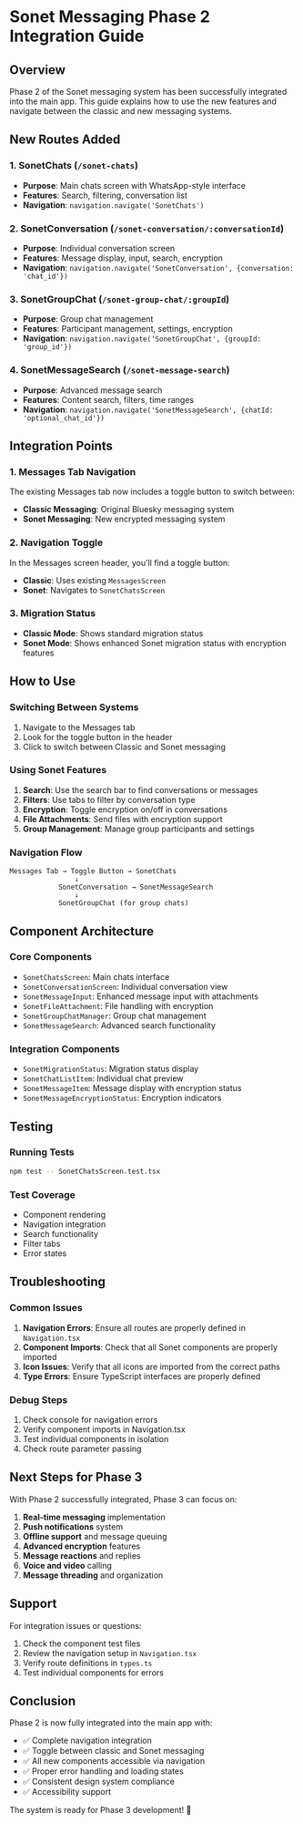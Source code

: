 # Sonet Messaging Phase 2 Integration Guide

## Overview
Phase 2 of the Sonet messaging system has been successfully integrated into the main app. This guide explains how to use the new features and navigate between the classic and new messaging systems.

## New Routes Added

### 1. SonetChats (`/sonet-chats`)
- **Purpose**: Main chats screen with WhatsApp-style interface
- **Features**: Search, filtering, conversation list
- **Navigation**: `navigation.navigate('SonetChats')`

### 2. SonetConversation (`/sonet-conversation/:conversationId`)
- **Purpose**: Individual conversation screen
- **Features**: Message display, input, search, encryption
- **Navigation**: `navigation.navigate('SonetConversation', {conversation: 'chat_id'})`

### 3. SonetGroupChat (`/sonet-group-chat/:groupId`)
- **Purpose**: Group chat management
- **Features**: Participant management, settings, encryption
- **Navigation**: `navigation.navigate('SonetGroupChat', {groupId: 'group_id'})`

### 4. SonetMessageSearch (`/sonet-message-search`)
- **Purpose**: Advanced message search
- **Features**: Content search, filters, time ranges
- **Navigation**: `navigation.navigate('SonetMessageSearch', {chatId: 'optional_chat_id'})`

## Integration Points

### 1. Messages Tab Navigation
The existing Messages tab now includes a toggle button to switch between:
- **Classic Messaging**: Original Bluesky messaging system
- **Sonet Messaging**: New encrypted messaging system

### 2. Navigation Toggle
In the Messages screen header, you'll find a toggle button:
- **Classic**: Uses existing `MessagesScreen`
- **Sonet**: Navigates to `SonetChatsScreen`

### 3. Migration Status
- **Classic Mode**: Shows standard migration status
- **Sonet Mode**: Shows enhanced Sonet migration status with encryption features

## How to Use

### Switching Between Systems
1. Navigate to the Messages tab
2. Look for the toggle button in the header
3. Click to switch between Classic and Sonet messaging

### Using Sonet Features
1. **Search**: Use the search bar to find conversations or messages
2. **Filters**: Use tabs to filter by conversation type
3. **Encryption**: Toggle encryption on/off in conversations
4. **File Attachments**: Send files with encryption support
5. **Group Management**: Manage group participants and settings

### Navigation Flow
```
Messages Tab → Toggle Button → SonetChats
                ↓
            SonetConversation → SonetMessageSearch
                ↓
            SonetGroupChat (for group chats)
```

## Component Architecture

### Core Components
- `SonetChatsScreen`: Main chats interface
- `SonetConversationScreen`: Individual conversation view
- `SonetMessageInput`: Enhanced message input with attachments
- `SonetFileAttachment`: File handling with encryption
- `SonetGroupChatManager`: Group chat management
- `SonetMessageSearch`: Advanced search functionality

### Integration Components
- `SonetMigrationStatus`: Migration status display
- `SonetChatListItem`: Individual chat preview
- `SonetMessageItem`: Message display with encryption status
- `SonetMessageEncryptionStatus`: Encryption indicators

## Testing

### Running Tests
```bash
npm test -- SonetChatsScreen.test.tsx
```

### Test Coverage
- Component rendering
- Navigation integration
- Search functionality
- Filter tabs
- Error states

## Troubleshooting

### Common Issues
1. **Navigation Errors**: Ensure all routes are properly defined in `Navigation.tsx`
2. **Component Imports**: Check that all Sonet components are properly imported
3. **Icon Issues**: Verify that all icons are imported from the correct paths
4. **Type Errors**: Ensure TypeScript interfaces are properly defined

### Debug Steps
1. Check console for navigation errors
2. Verify component imports in Navigation.tsx
3. Test individual components in isolation
4. Check route parameter passing

## Next Steps for Phase 3

With Phase 2 successfully integrated, Phase 3 can focus on:
1. **Real-time messaging** implementation
2. **Push notifications** system
3. **Offline support** and message queuing
4. **Advanced encryption** features
5. **Message reactions** and replies
6. **Voice and video** calling
7. **Message threading** and organization

## Support

For integration issues or questions:
1. Check the component test files
2. Review the navigation setup in `Navigation.tsx`
3. Verify route definitions in `types.ts`
4. Test individual components for errors

## Conclusion

Phase 2 is now fully integrated into the main app with:
- ✅ Complete navigation integration
- ✅ Toggle between classic and Sonet messaging
- ✅ All new components accessible via navigation
- ✅ Proper error handling and loading states
- ✅ Consistent design system compliance
- ✅ Accessibility support

The system is ready for Phase 3 development! 🚀